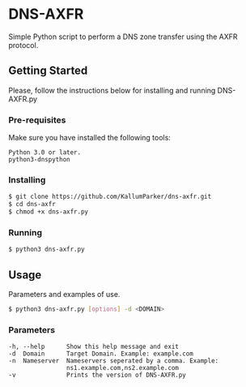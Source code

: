 # DNS-AXFR
Simple Python script to perform a DNS zone transfer using the AXFR protocol.

## Getting Started
Please, follow the instructions below for installing and running DNS-AXFR.py

### Pre-requisites
Make sure you have installed the following tools:
```
Python 3.0 or later.
python3-dnspython
```

### Installing
```bash
$ git clone https://github.com/KallumParker/dns-axfr.git
$ cd dns-axfr
$ chmod +x dns-axfr.py
```

### Running
```bash
$ python3 dns-axfr.py
```

## Usage
Parameters and examples of use.
```bash
$ python3 dns-axfr.py [options] -d <DOMAIN>
```

### Parameters
```
-h, --help      Show this help message and exit
-d  Domain      Target Domain. Example: example.com
-n  Nameserver  Nameservers seperated by a comma. Example:
                ns1.example.com,ns2.example.com
-v              Prints the version of DNS-AXFR.py
```
